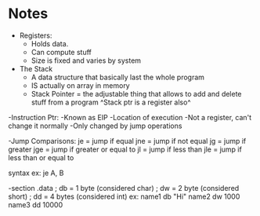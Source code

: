 # Notes

- Registers: 
  - Holds data. 
  - Can compute stuff
  - Size is fixed and varies by system
- The Stack
  - A data structure that basically last the whole program
  - IS actually on array in memory
  - Stack Pointer = the adjustable thing that allows to add and delete stuff from a program
  ^Stack ptr is a register also^

-Instruction Ptr:
  -Known as EIP
  -Location of execution
  -Not a register, can't change it normally
  -Only changed by jump operations

-Jump Comparisons:
  je = jump if equal
  jne = jump if not equal
  jg = jump if greater
  jge = jump if greater or equal to
  jl = jump if less than
  jle = jump if less than or equal to

  syntax ex: je A, B 

-section .data
  ; db = 1 byte (considered char)
  ; dw = 2 byte (considered short)
  ; dd = 4 bytes (considered int)
  ex:
  name1 db "Hi"
  name2 dw 1000
  name3 dd 10000